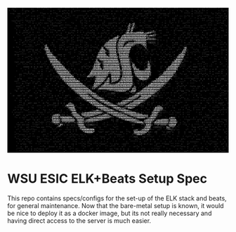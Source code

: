 ![wsu cyber](pirate.jpeg)

# WSU ESIC ELK+Beats Setup Spec

This repo contains specs/configs for the set-up of the ELK stack and beats, for general maintenance. Now that the bare-metal
setup is known, it would be nice to deploy it as a docker image, but its not really necessary and
having direct access to the server is much easier.
